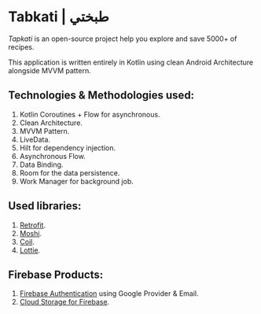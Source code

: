 # Tabkati | طبختي
*Tapkati* is an open-source project help you explore and save 5000+ of recipes.

This application is written entirely in Kotlin using  clean Android Architecture alongside MVVM pattern.

## Technologies & Methodologies used:
1. Kotlin  Coroutines + Flow for asynchronous.
2. Clean Architecture.
3. MVVM Pattern.
4. LiveData.
5. Hilt for dependency injection.
6. Asynchronous Flow.
7. Data Binding.
8. Room for the data persistence.
9. Work Manager for background job. 


## Used libraries:
1. [Retrofit](https://square.github.io/retrofit/).
2. [Moshi](https://pip.pypa.io/en/stable/).
3. [Coil](https://github.com/coil-kt/coil).
4. [Lottie](https://github.com/LottieFiles/awesome-lottie).


## Firebase Products:
1. [Firebase Authentication](https://github.com/coil-kt/coil) using Google Provider & Email.
2. [Cloud Storage for Firebase](https://firebase.google.com/docs/storage).

